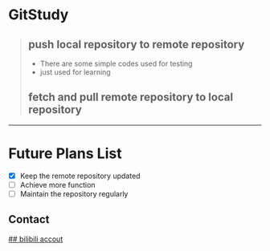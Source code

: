 # GitStudy 
>## push local repository to remote repository
>- There are some simple codes used for testing
>- just used for learning
>## fetch and pull remote repository to local repository
 ---
# Future Plans List
- [x] Keep the remote repository updated
- [ ] Achieve more function
- [ ] Maintain the repository regularly

## Contact
[## bilibili accout](https://space.bilibili.com/1967384804?spm_id_from=333.1007.0.0 "click auto jump")
